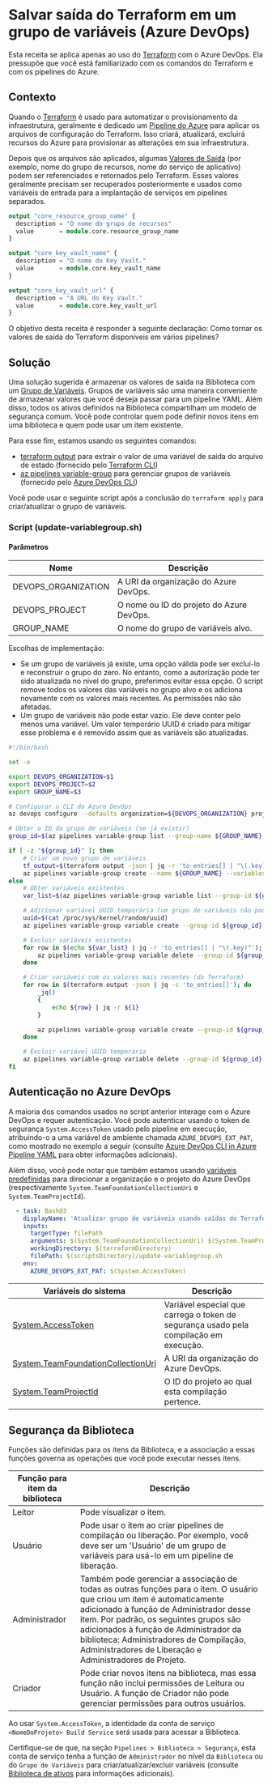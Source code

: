 # Salvar saída do Terraform em um grupo de variáveis (Azure DevOps)

Esta receita se aplica apenas ao uso do [Terraform](https://www.terraform.io/) com o Azure DevOps. Ela pressupõe que você está familiarizado com os comandos do Terraform e com os pipelines do Azure.

## Contexto

Quando o [Terraform](https://www.terraform.io/) é usado para automatizar o provisionamento da infraestrutura, geralmente é dedicado um [Pipeline do Azure](https://learn.microsoft.com/pt-br/azure/devops/pipelines/?view=azure-devops) para aplicar os arquivos de configuração do Terraform. Isso criará, atualizará, excluirá recursos do Azure para provisionar as alterações em sua infraestrutura.

Depois que os arquivos são aplicados, algumas [Valores de Saída](https://developer.hashicorp.com/terraform/language/values/outputs) (por exemplo, nome do grupo de recursos, nome do serviço de aplicativo) podem ser referenciados e retornados pelo Terraform. Esses valores geralmente precisam ser recuperados posteriormente e usados como variáveis de entrada para a implantação de serviços em pipelines separados.

```tf
output "core_resource_group_name" {
  description = "O nome do grupo de recursos"
  value       = module.core.resource_group_name
}

output "core_key_vault_name" {
  description = "O nome do Key Vault."
  value       = module.core.key_vault_name
}

output "core_key_vault_url" {
  description = "A URL do Key Vault."
  value       = module.core.key_vault_url
}
```

O objetivo desta receita é responder à seguinte declaração: Como tornar os valores de saída do Terraform disponíveis em vários pipelines?

## Solução

Uma solução sugerida é armazenar os valores de saída na Biblioteca com um [Grupo de Variáveis](https://learn.microsoft.com/pt-br/azure/devops/pipelines/library/variable-groups?view=azure-devops&tabs=yaml). Grupos de variáveis são uma maneira conveniente de armazenar valores que você deseja passar para um pipeline YAML. Além disso, todos os ativos definidos na Biblioteca compartilham um modelo de segurança comum. Você pode controlar quem pode definir novos itens em uma biblioteca e quem pode usar um item existente.

Para esse fim, estamos usando os seguintes comandos:

- [terraform output](https://developer.hashicorp.com/terraform/cli/commands/output) para extrair o valor de uma variável de saída do arquivo de estado (fornecido pelo [Terraform CLI](https://developer.hashicorp.com/terraform/cli))
- [az pipelines variable-group](https://learn.microsoft.com/pt-br/cli/azure/pipelines/variable-group?view=azure-cli-latest) para gerenciar grupos de variáveis (fornecido pelo [Azure DevOps CLI](https://learn.microsoft.com/pt-br/azure/devops/cli/?view=azure-devops))

Você pode usar o seguinte script após a conclusão do `terraform apply` para criar/atualizar o grupo de variáveis.

### Script (update-variablegroup.sh)

#### Parâmetros

| Nome                | Descrição                                        |
|---------------------|--------------------------------------------------|
| DEVOPS_ORGANIZATION | A URI da organização do Azure DevOps.            |
| DEVOPS_PROJECT      | O nome ou ID do projeto do Azure DevOps.         |
| GROUP_NAME          | O nome do grupo de variáveis alvo.               |

Escolhas de implementação:

- Se um grupo de variáveis já existe, uma opção válida pode ser excluí-lo e reconstruir o grupo do zero. No entanto, como a autorização pode ter sido atualizada no nível do grupo, preferimos evitar essa opção. O script remove todos os valores das variáveis no grupo alvo e os adiciona novamente com os valores mais recentes. As permissões não são afetadas.
- Um grupo de variáveis não pode estar vazio. Ele deve conter pelo menos uma variável. Um valor temporário UUID é criado para mitigar esse problema e é removido assim que as variáveis são atualizadas.

```bash
#!/bin/bash

set -e

export DEVOPS_ORGANIZATION=$1
export DEVOPS_PROJECT=$2
export GROUP_NAME=$3

# Configurar o CLI do Azure DevOps
az devops configure --defaults organization=${DEVOPS_ORGANIZATION} project=${DEVOPS_PROJECT} --use-git-aliases true

# Obter o ID do grupo de variáveis (se já existir)
group_id=$(az pipelines variable-group list --group-name ${GROUP_NAME} --query '[0].id' -o json)

if [ -z "${group_id}" ]; then
    # Criar um novo grupo de variáveis
    tf_output=$(terraform output -json | jq -r 'to_entries[] | "\(.key)=\(.value.value)"')
    az pipelines variable-group create --name ${GROUP_NAME} --variables ${tf_output} --authorize true
else
    # Obter variáveis existentes
    var_list=$(az pipelines variable-group variable list --group-id ${group_id})

    # Adicionar variável UUID temporária (um grupo de variáveis não pode estar vazio)
    uuid=$(cat /proc/sys/kernel/random/uuid)
    az pipelines variable-group variable create --group-id ${group_id} --name ${uuid}

    # Excluir variáveis existentes
    for row in $(echo ${var_list} | jq -r 'to_entries[] | "\(.key)"'); do
        az pipelines variable-group variable delete --group-id ${group_id} --name ${row} --yes
    done

    # Criar variáveis com os valores mais recentes (do Terraform)
    for row in $(terraform output -json | jq -c 'to_entries[]'); do
        _jq()
        {
            echo ${row} | jq -r ${1}
        }

        az pipelines variable-group variable create --group-id ${group_id} --name $(_jq '.key') --value $(_jq '.value.value') --secret $(_jq '.value.sensitive') 
    done

    # Excluir variável UUID temporária
    az pipelines variable-group variable delete --group-id ${group_id} --name ${uuid} --yes
fi
```

## Autenticação no Azure DevOps

A maioria dos comandos usados no script anterior interage com o Azure DevOps e requer autenticação. Você pode autenticar usando o token de segurança `System.AccessToken` usado pelo pipeline em execução, atribuindo-o a uma variável de ambiente chamada `AZURE_DEVOPS_EXT_PAT`, como mostrado no exemplo a seguir (consulte [Azure DevOps CLI in Azure Pipeline YAML](https://learn.microsoft.com/pt-br/azure/devops/cli/azure-devops-cli-in-yaml?view=azure-devops#authenticate-with-azure-devops) para obter informações adicionais).



Além disso, você pode notar que também estamos usando [variáveis predefinidas](https://learn.microsoft.com/pt-br/azure/devops/pipelines/build/variables) para direcionar a organização e o projeto do Azure DevOps (respectivamente `System.TeamFoundationCollectionUri` e `System.TeamProjectId`).

```yaml
  - task: Bash@3
    displayName: 'Atualizar grupo de variáveis usando saídas do Terraform'
    inputs:
      targetType: filePath
      arguments: $(System.TeamFoundationCollectionUri) $(System.TeamProjectId) "Platform-VG"
      workingDirectory: $(terraformDirectory)
      filePath: $(scriptsDirectory)/update-variablegroup.sh
    env:
      AZURE_DEVOPS_EXT_PAT: $(System.AccessToken)
```

| Variáveis do sistema                                                                                                                                                      | Descrição                                                                                                        |
|--------------------------------------------------------------------------------------------------------------------------------------------------------------------------|-------------------------------------------------------------------------------------------------------------------|
| [System.AccessToken](https://learn.microsoft.com/pt-br/azure/devops/pipelines/build/variables?view=azure-devops&tabs=yaml#systemaccesstoken)                              | Variável especial que carrega o token de segurança usado pela compilação em execução.                           |
| [System.TeamFoundationCollectionUri](https://learn.microsoft.com/pt-br/azure/devops/pipelines/build/variables?view=azure-devops&tabs=yaml#system-variables-devops-services) | A URI da organização do Azure DevOps.                                                                           |
| [System.TeamProjectId](https://learn.microsoft.com/pt-br/azure/devops/pipelines/build/variables?view=azure-devops&tabs=yaml#system-variables-devops-services)             | O ID do projeto ao qual esta compilação pertence.                                                               |

## Segurança da Biblioteca

Funções são definidas para os itens da Biblioteca, e a associação a essas funções governa as operações que você pode executar nesses itens.

| Função para item da biblioteca | Descrição                                                                                                                                                                                                                                                                                                           |
|-------------------------------|-----------------------------------------------------------------------------------------------------------------------------------------------------------------------------------------------------------------------------------------------------------------------------------------------------------------------------------------------------------------------------------|
| Leitor                        | Pode visualizar o item.                                                                                                                                                                                                                                                                                                                                                            |
| Usuário                       | Pode usar o item ao criar pipelines de compilação ou liberação. Por exemplo, você deve ser um 'Usuário' de um grupo de variáveis para usá-lo em um pipeline de liberação.                                                                                                                                                                                                       |
| Administrador                  | Também pode gerenciar a associação de todas as outras funções para o item. O usuário que criou um item é automaticamente adicionado à função de Administrador desse item. Por padrão, os seguintes grupos são adicionados à função de Administrador da biblioteca: Administradores de Compilação, Administradores de Liberação e Administradores de Projeto. |
| Criador                        | Pode criar novos itens na biblioteca, mas essa função não inclui permissões de Leitura ou Usuário. A função de Criador não pode gerenciar permissões para outros usuários.                                                                                                                                                                                                      |

Ao usar `System.AccessToken`, a identidade da conta de serviço `<NomeDoProjeto> Build Service` será usada para acessar a Biblioteca.

Certifique-se de que, na seção `Pipelines > Biblioteca > Segurança`, esta conta de serviço tenha a função de `Administrador` no nível da `Biblioteca` ou do `Grupo de Variáveis` para criar/atualizar/excluir variáveis (consulte [Biblioteca de ativos](https://learn.microsoft.com/pt-br/azure/devops/pipelines/library/?view=azure-devops) para informações adicionais).
